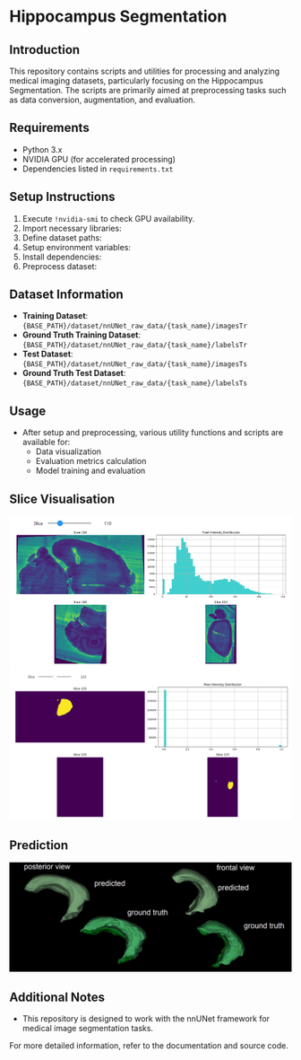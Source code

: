# Hippocampus Segmentation 

## Introduction
This repository contains scripts and utilities for processing and analyzing medical imaging datasets, particularly focusing on the Hippocampus Segmentation. The scripts are primarily aimed at preprocessing tasks such as data conversion, augmentation, and evaluation.

## Requirements
- Python 3.x
- NVIDIA GPU (for accelerated processing)
- Dependencies listed in `requirements.txt`

## Setup Instructions
1. Execute `!nvidia-smi` to check GPU availability.
2. Import necessary libraries:
3. Define dataset paths:
4. Setup environment variables:
5. Install dependencies:
6. Preprocess dataset:
## Dataset Information
- **Training Dataset**: `{BASE_PATH}/dataset/nnUNet_raw_data/{task_name}/imagesTr`
- **Ground Truth Training Dataset**: `{BASE_PATH}/dataset/nnUNet_raw_data/{task_name}/labelsTr`
- **Test Dataset**: `{BASE_PATH}/dataset/nnUNet_raw_data/{task_name}/imagesTs`
- **Ground Truth Test Dataset**: `{BASE_PATH}/dataset/nnUNet_raw_data/{task_name}/labelsTs`

## Usage
- After setup and preprocessing, various utility functions and scripts are available for:
  - Data visualization
  - Evaluation metrics calculation
  - Model training and evaluation

## Slice Visualisation
![Slice View](./images/slice_viewer.jpg)
![Slice View](./images/slice_viewer1.jpg)

## Prediction
![Hippocampus Segmentation](./images/hp.jpg)

## Additional Notes
- This repository is designed to work with the nnUNet framework for medical image segmentation tasks.

For more detailed information, refer to the documentation and source code.
